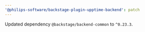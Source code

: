 ```yaml
---
'@philips-software/backstage-plugin-upptime-backend': patch
---
```


Updated dependency `@backstage/backend-common` to `^0.23.3`.
